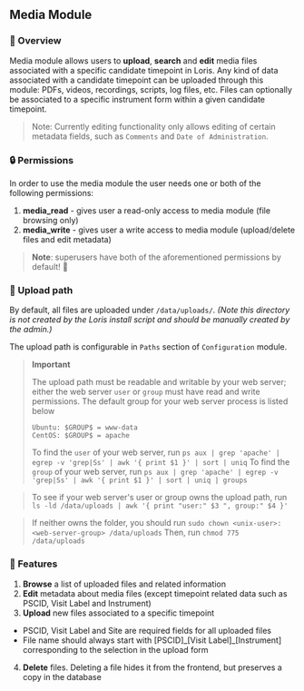 ## Media Module

### 📄 Overview

Media module allows users to **upload**, **search** and **edit** media files associated with a specific candidate timepoint in Loris.
Any kind of data associated with a candidate timepoint can be uploaded through this module: PDFs, videos, recordings, scripts, log files, etc. Files can optionally be associated to a specific instrument form within a given candidate timepoint.


>Note: Currently editing functionality only allows editing of certain metadata fields, such as `Comments` and `Date of Administration`.

### 🔒 Permissions

In order to use the media module the user needs one or both of the following permissions:

1. **media_read** - gives user a read-only access to media module (file browsing only)
2. **media_write** - gives user a write access to media module (upload/delete files and edit metadata)

>**Note**: superusers have both of the aforementioned permissions by default! 💪

### :file_folder: Upload path

By default, all files are uploaded under `/data/uploads/`.
*(Note this directory is not created by the Loris install script and should be manually created by the admin.)*

The upload path is configurable in `Paths` section of `Configuration` module.

>**Important** 
>
>The upload path must be readable and writable by your web server; either the web server `user` or `group` must have read and write permissions.
>The default group for your web server process is listed below
>```
>Ubuntu: $GROUP$ = www-data
>CentOS: $GROUP$ = apache
>```
>
>To find the `user` of your web server, run `ps aux | grep 'apache' | egrep -v 'grep|Ss' | awk '{ print $1 }' | sort | uniq`
>To find the `group` of your web server, run `ps aux | grep 'apache' | egrep -v 'grep|Ss' | awk '{ print $1 }' | sort | uniq | groups`

>To see if your web server's user or group owns the upload path, run `ls -ld /data/uploads | awk '{ print "user:" $3 ", group:" $4 }'`

>If neither owns the folder, you should run `sudo chown <unix-user>:<web-server-group> /data/uploads`
>Then, run `chmod 775 /data/uploads`

### 💯 Features

1. **Browse** a list of uploaded files and related information
2. **Edit** metadata about media files (except timepoint related data such as PSCID, Visit Label and Instrument)
3. **Upload** new files associated to a specific timepoint
  - PSCID, Visit Label and Site are required fields for all uploaded files
  - File name should always start with [PSCID]\_[Visit Label]\_[Instrument] corresponding to the selection in the upload form
4. **Delete** files. Deleting a file hides it from the frontend, but preserves a copy in the database
